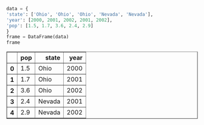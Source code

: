 

```python
data = {
'state': ['Ohio', 'Ohio', 'Ohio', 'Nevada', 'Nevada'],
'year': [2000, 2001, 2002, 2001, 2002],
'pop': [1.5, 1.7, 3.6, 2.4, 2.9]
}
frame = DataFrame(data)
frame
```




<div>
<table border="1" class="dataframe">
  <thead>
    <tr style="text-align: right;">
      <th></th>
      <th>pop</th>
      <th>state</th>
      <th>year</th>
    </tr>
  </thead>
  <tbody>
    <tr>
      <th>0</th>
      <td>1.5</td>
      <td>Ohio</td>
      <td>2000</td>
    </tr>
    <tr>
      <th>1</th>
      <td>1.7</td>
      <td>Ohio</td>
      <td>2001</td>
    </tr>
    <tr>
      <th>2</th>
      <td>3.6</td>
      <td>Ohio</td>
      <td>2002</td>
    </tr>
    <tr>
      <th>3</th>
      <td>2.4</td>
      <td>Nevada</td>
      <td>2001</td>
    </tr>
    <tr>
      <th>4</th>
      <td>2.9</td>
      <td>Nevada</td>
      <td>2002</td>
    </tr>
  </tbody>
</table>
</div>




```python

```
